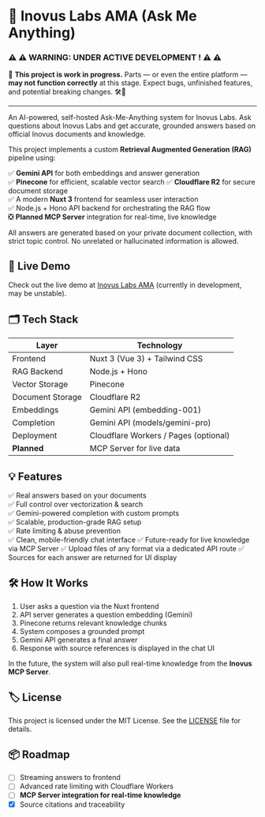 # 🧠 Inovus Labs AMA (Ask Me Anything)

### ⚠️ ⚠️ **WARNING: UNDER ACTIVE DEVELOPMENT !** ⚠️ ⚠️


🚧 **This project is work in progress.** Parts — or even the entire platform — **may not function correctly** at this stage. Expect bugs, unfinished features, and potential breaking changes. 🛠️🚀


---


An AI-powered, self-hosted Ask-Me-Anything system for Inovus Labs. Ask questions about Inovus Labs and get accurate, grounded answers based on official Inovus documents and knowledge.

This project implements a custom **Retrieval Augmented Generation (RAG)** pipeline using:

✅  **Gemini API** for both embeddings and answer generation  
✅  **Pinecone** for efficient, scalable vector search
✅  **Cloudflare R2** for secure document storage  
✅  A modern **Nuxt 3** frontend for seamless user interaction  
✅  Node.js + Hono API backend for orchestrating the RAG flow  
❎  **Planned MCP Server** integration for real-time, live knowledge  

All answers are generated based on your private document collection, with strict topic control. No unrelated or hallucinated information is allowed.


## 🎨 Live Demo

Check out the live demo at [Inovus Labs AMA](https://ama.inovuslabs.com) (currently in development, may be unstable).


## 🗂️ Tech Stack

| Layer           | Technology                         |
|-----------------|-------------------------------------|
| Frontend        | Nuxt 3 (Vue 3) + Tailwind CSS      |
| RAG Backend     | Node.js + Hono                     |
| Vector Storage  | Pinecone                           |
| Document Storage| Cloudflare R2                      |
| Embeddings      | Gemini API (embedding-001)         |
| Completion      | Gemini API (models/gemini-pro)     |
| Deployment      | Cloudflare Workers / Pages (optional) |
| **Planned**     | MCP Server for live data           |


## 💡 Features

✅ Real answers based on your documents  
✅ Full control over vectorization & search  
✅ Gemini-powered completion with custom prompts  
✅ Scalable, production-grade RAG setup  
✅ Rate limiting & abuse prevention  
✅ Clean, mobile-friendly chat interface
✅ Future-ready for live knowledge via MCP Server
✅ Upload files of any format via a dedicated API route
✅ Sources for each answer are returned for UI display


## 🛠️ How It Works

1. User asks a question via the Nuxt frontend
2. API server generates a question embedding (Gemini)
3. Pinecone returns relevant knowledge chunks
4. System composes a grounded prompt
5. Gemini API generates a final answer
6. Response with source references is displayed in the chat UI

In the future, the system will also pull real-time knowledge from the **Inovus MCP Server**.


## 🏷️ License

This project is licensed under the MIT License. See the [LICENSE](LICENSE) file for details.


## 📦 Roadmap

* [ ] Streaming answers to frontend
* [ ] Advanced rate limiting with Cloudflare Workers
* [ ] **MCP Server integration for real-time knowledge**
* [x] Source citations and traceability
